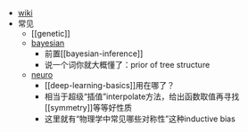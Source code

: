 - [wiki](https://en.wikipedia.org/wiki/Symbolic_regression)
- 常见
  - [[genetic]]
  - [bayesian](https://arxiv.org/pdf/1910.08892.pdf)
    - 前置[[bayesian-inference]]
    - 说一个词你就大概懂了：prior of tree structure
  - [neuro](https://www.ncbi.nlm.nih.gov/pmc/articles/PMC7159912/pdf/aay2631.pdf)
    - [[deep-learning-basics]]用在哪了？
    - 相当于超级“插值”interpolate方法，给出函数取值再寻找[[symmetry]]等等好性质
    - 这里就有“物理学中常见哪些对称性”这种inductive bias